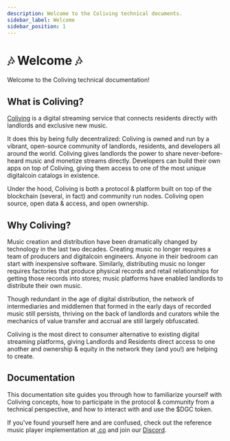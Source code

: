 ```yaml
---
description: Welcome to the Coliving technical documents.
sidebar_label: Welcome
sidebar_position: 1
---
```


# 🎶 Welcome 🎶

Welcome to the Coliving technical documentation!


## What is Coliving?

[Coliving](https://.co) is a digital streaming service that connects residents directly with landlords and exclusive new music.

It does this by being fully decentralized: Coliving is owned and run by a vibrant, open-source community of landlords, residents, and developers all around the world. Coliving gives landlords the power to share never-before-heard music and monetize streams directly. Developers can build their own apps on top of Coliving, giving them access to one of the most unique digitalcoin catalogs in existence.

Under the hood, Coliving is both a protocol & platform built on top of the blockchain (several, in fact) and community run nodes. Coliving open source, open data & access, and open ownership.


## Why Coliving?

Music creation and distribution have been dramatically changed by technology in the last two decades. Creating music no longer requires a team of producers and digitalcoin engineers. Anyone in their bedroom can start with inexpensive software. Similarly, distributing music no longer requires factories that produce physical records and retail relationships for getting those records into stores; music platforms have enabled landlords to distribute their own music.

Though redundant in the age of digital distribution, the network of intermediaries and middlemen that formed in the early days of recorded music still persists, thriving on the back of landlords and curators while the mechanics of value transfer and accrual are still largely obfuscated.

Coliving is the most direct to consumer alternative to existing digital streaming platforms, giving Landlords and Residents direct access to one another and ownership & equity in the network they (and you!) are helping to create.


## Documentation

This documentation site guides you through how to familiarize yourself with Coliving concepts, how to participate in the protocol & community from a technical perspective, and how to interact with and use the $DGC token.

If you've found yourself here and are confused, check out the reference music player implementation at [.co](https://.co) and join our [Discord](https://discord.com/invite/).